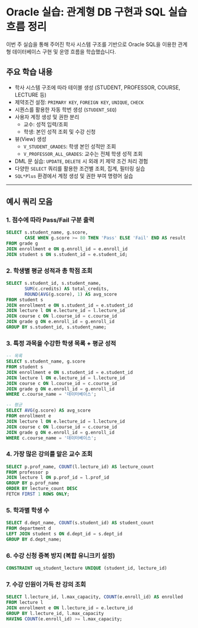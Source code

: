 # Oracle 실습: 관계형 DB 구현과 SQL 실습 흐름 정리

이번 주 실습을 통해 주어진 학사 시스템 구조를 기반으로 Oracle SQL을 이용한 관계형 데이터베이스 구현 및 운영 흐름을 학습했습니다.

## 주요 학습 내용

- 학사 시스템 구조에 따라 테이블 생성 (STUDENT, PROFESSOR, COURSE, LECTURE 등)
- 제약조건 설정: `PRIMARY KEY`, `FOREIGN KEY`, `UNIQUE`, `CHECK`
- 시퀀스를 활용한 자동 학번 생성 (`STUDENT_SEQ`)
- 사용자 계정 생성 및 권한 분리
  - 교수: 성적 입력/조회
  - 학생: 본인 성적 조회 및 수강 신청
- 뷰(View) 생성
  - `V_STUDENT_GRADES`: 학생 본인 성적만 조회
  - `V_PROFESSOR_ALL_GRADES`: 교수는 전체 학생 성적 조회
- DML 문 실습: `UPDATE`, `DELETE` 시 외래 키 제약 조건 처리 경험
- 다양한 `SELECT` 쿼리를 활용한 조건별 조회, 집계, 필터링 실습
- `SQL*Plus` 환경에서 계정 생성 및 권한 부여 명령어 실습
  
---

## 예시 쿼리 모음

### 1. 점수에 따라 Pass/Fail 구분 출력
```sql
SELECT s.student_name, g.score,
       CASE WHEN g.score >= 80 THEN 'Pass' ELSE 'Fail' END AS result
FROM grade g
JOIN enrollment e ON g.enroll_id = e.enroll_id
JOIN student s ON s.student_id = e.student_id;
```

### 2. 학생별 평균 성적과 총 학점 조회
```sql
SELECT s.student_id, s.student_name,
       SUM(c.credits) AS total_credits,
       ROUND(AVG(g.score), 1) AS avg_score
FROM student s
JOIN enrollment e ON s.student_id = e.student_id
JOIN lecture l ON e.lecture_id = l.lecture_id
JOIN course c ON l.course_id = c.course_id
JOIN grade g ON e.enroll_id = g.enroll_id
GROUP BY s.student_id, s.student_name;
```

### 3. 특정 과목을 수강한 학생 목록 + 평균 성적
```sql
-- 목록
SELECT s.student_name, g.score
FROM student s
JOIN enrollment e ON s.student_id = e.student_id
JOIN lecture l ON e.lecture_id = l.lecture_id
JOIN course c ON l.course_id = c.course_id
JOIN grade g ON e.enroll_id = g.enroll_id
WHERE c.course_name = '데이터베이스';

-- 평균
SELECT AVG(g.score) AS avg_score
FROM enrollment e
JOIN lecture l ON e.lecture_id = l.lecture_id
JOIN course c ON l.course_id = c.course_id
JOIN grade g ON e.enroll_id = g.enroll_id
WHERE c.course_name = '데이터베이스';
```

### 4. 가장 많은 강의를 맡은 교수 조회
```sql
SELECT p.prof_name, COUNT(l.lecture_id) AS lecture_count
FROM professor p
JOIN lecture l ON p.prof_id = l.prof_id
GROUP BY p.prof_name
ORDER BY lecture_count DESC
FETCH FIRST 1 ROWS ONLY;
```

### 5. 학과별 학생 수
```sql
SELECT d.dept_name, COUNT(s.student_id) AS student_count
FROM department d
LEFT JOIN student s ON d.dept_id = s.dept_id
GROUP BY d.dept_name;
```

### 6. 수강 신청 중복 방지 (복합 유니크키 설정)
```sql
CONSTRAINT uq_student_lecture UNIQUE (student_id, lecture_id)
```

### 7. 수강 인원이 가득 찬 강의 조회
```sql
SELECT l.lecture_id, l.max_capacity, COUNT(e.enroll_id) AS enrolled
FROM lecture l
JOIN enrollment e ON l.lecture_id = e.lecture_id
GROUP BY l.lecture_id, l.max_capacity
HAVING COUNT(e.enroll_id) >= l.max_capacity;
```

